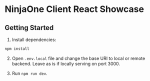 # NinjaOne Client React Showcase

## Getting Started

1. Install dependencies:

```bash
npm install
```

2. Open `.env.local` file and change the base URI to local or remote backend. Leave as is if locally serving on port 3000.

3. Run `npm run dev`.
